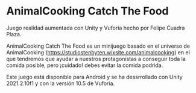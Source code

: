 # AnimalCooking Catch The Food
Juego realidad aumentada con Unity y Vuforia hecho por Felipe Cuadra Plaza.

AnimalCooking Catch The Food es un minijuego basado en el universo de AnimalCooking (https://studiostenbyten.wixsite.com/animalcooking) en el que tendremos que ayudar a nuestros protagonistas a conseguir toda la comida posible, pero ¡cuidado! debes evitar la comida podrida.

Este juego está disponible para Android y se ha dessrrollado con Unity 2021.2.10f1 y con la versión 10.5 de Vuforia.
